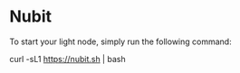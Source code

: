 # Nubit

To start your light node, simply run the following command:

curl -sL1 https://nubit.sh | bash
